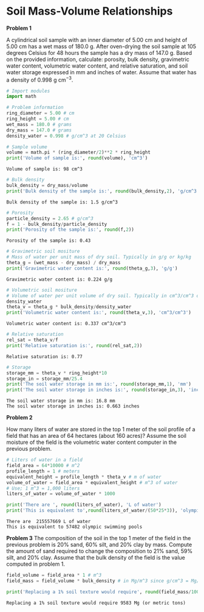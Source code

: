 # Soil Mass-Volume Relationships

**Problem 1**

A cylindrical soil sample with an inner diameter of 5.00 cm and height of 5.00 cm has a wet mass of 180.0 g. After oven-drying the soil sample at 105 degrees Celsius for 48 hours the sample has a dry mass of 147.0 g. Based on the provided information, calculate: porosity, bulk density, gravimetric water content, volumetric water content, and relative saturation, and soil water storage expressed in mm and inches of water. Assume that water has a density of 0.998 g cm$^{-3}$.



```python
# Import modules
import math

```


```python
# Problem information
ring_diameter = 5.00 # cm
ring_height = 5.00 # cm
wet_mass = 180.0 # grams
dry_mass = 147.0 # grams
density_water = 0.998 # g/cm^3 at 20 Celsius

```


```python
# Sample volume
volume = math.pi * (ring_diameter/2)**2 * ring_height
print('Volume of sample is:', round(volume), 'cm^3')

```

    Volume of sample is: 98 cm^3



```python
# Bulk density
bulk_density = dry_mass/volume
print('Bulk density of the sample is:', round(bulk_density,2), 'g/cm^3')

```

    Bulk density of the sample is: 1.5 g/cm^3



```python
# Porosity
particle_density = 2.65 # g/cm^3
f = 1 - bulk_density/particle_density 
print('Porosity of the sample is:', round(f,2))

```

    Porosity of the sample is: 0.43



```python
# Gravimetric soil mositure 
# Mass of water per unit mass of dry soil. Typically in g/g or kg/kg
theta_g = (wet_mass - dry_mass) / dry_mass
print('Gravimetric water content is:', round(theta_g,3), 'g/g')

```

    Gravimetric water content is: 0.224 g/g



```python
# Volumetric soil mositure
# Volume of water per unit volume of dry soil. Typically in cm^3/cm^3 or m^3/m^3
density_water
theta_v = theta_g * bulk_density/density_water
print('Volumetric water content is:', round(theta_v,3), 'cm^3/cm^3')

```

    Volumetric water content is: 0.337 cm^3/cm^3



```python
# Relative saturation
rel_sat = theta_v/f
print('Relative saturation is:', round(rel_sat,2))

```

    Relative saturation is: 0.77



```python
# Storage
storage_mm = theta_v * ring_height*10
storage_in = storage_mm/25.4
print('The soil water storage in mm is:', round(storage_mm,1), 'mm')
print('The soil water storage in inches is:', round(storage_in,3), 'inches')

```

    The soil water storage in mm is: 16.8 mm
    The soil water storage in inches is: 0.663 inches


**Problem 2**

How many liters of water are stored in the top 1 meter of the soil profile of a field that has an area of 64 hectares (about 160 acres)? Assume the soil moisture of the field is the volumetric water content computer in the previous problem.


```python
# Liters of water in a field
field_area = 64*10000 # m^2
profile_length = 1 # meters
equivalent_height = profile_length * theta_v # m of water
volume_of_water = field_area * equivalent_height # m^3 of water
# Use; 1 m^3 = 1,000 liters
liters_of_water = volume_of_water * 1000

print('There are ', round(liters_of_water), 'L of water')
print('This is equivalent to',round(liters_of_water/(50*25*3)), 'olympic swimming pools')

```

    There are  215557669 L of water
    This is equivalent to 57482 olympic swimming pools


**Problem 3**
The composition of the soil in the top 1 meter of the field in the previous problem is 20% sand, 60% silt, and 20% clay by mass. Compute the amount of sand required to change the composition to 21% sand, 59% silt, and 20% clay. Assume that the bulk density of the field is the value computed in problem 1.



```python
field_volume = field_area * 1 # m^3
field_mass = field_volume * bulk_density # in Mg/m^3 since g/cm^3 = Mg/m^3

print('Replacing a 1% soil texture would require', round(field_mass/100), 'Mg (or metric tons)')

```

    Replacing a 1% soil texture would require 9583 Mg (or metric tons)


